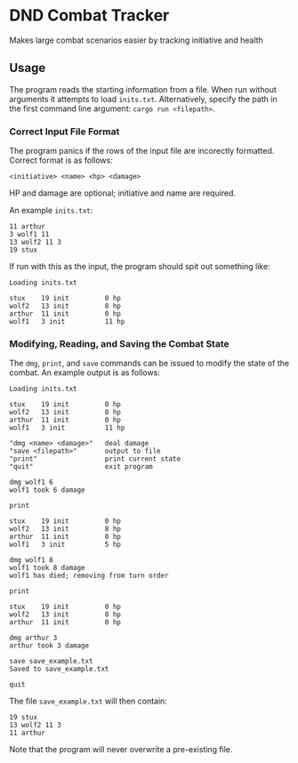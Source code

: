 # DND Combat Tracker
Makes large combat scenarios easier by tracking initiative and health

## Usage
The program reads the starting information from a file. When run without arguments it attempts to load `inits.txt`. Alternatively, specify the path in the first command line argument: `cargo run <filepath>`.

### Correct Input File Format
The program panics if the rows of the input file are incorectly formatted. Correct format is as follows:

`<initiative> <name> <hp> <damage>`

HP and damage are optional; initiative and name are required.

An example `inits.txt`:
```
11 arthur
3 wolf1 11
13 wolf2 11 3
19 stux
```

If run with this as the input, the program should spit out something like:
```
Loading inits.txt

stux    19 init         0 hp
wolf2   13 init         8 hp
arthur  11 init         0 hp
wolf1   3 init          11 hp
```

### Modifying, Reading, and Saving the Combat State
The `dmg`, `print`, and `save` commands can be issued to modify the state of the combat. An example output is as follows:
```
Loading inits.txt

stux    19 init         0 hp
wolf2   13 init         8 hp
arthur  11 init         0 hp
wolf1   3 init          11 hp

"dmg <name> <damage>"   deal damage
"save <filepath>"       output to file
"print"                 print current state
"quit"                  exit program

dmg wolf1 6
wolf1 took 6 damage

print

stux    19 init         0 hp
wolf2   13 init         8 hp
arthur  11 init         0 hp
wolf1   3 init          5 hp

dmg wolf1 8
wolf1 took 8 damage
wolf1 has died; removing from turn order

print

stux    19 init         0 hp
wolf2   13 init         8 hp
arthur  11 init         0 hp

dmg arthur 3
arthur took 3 damage

save save_example.txt
Saved to save_example.txt

quit
```
The file `save_example.txt` will then contain:
```
19 stux
13 wolf2 11 3
11 arthur
```
Note that the program will never overwrite a pre-existing file.
